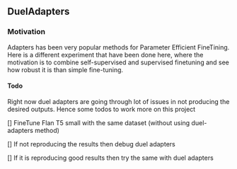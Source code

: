 ## DuelAdapters

### Motivation

Adapters has been very popular methods for Parameter Efficient FineTining. Here is a different experiment that have been done here, where the motivation is to combine self-supervised and supervised finetuning and see how robust it is than simple fine-tuning. 

#### Todo
Right now duel adapters are going through lot of issues in not producing the desired outputs. Hence some todos to work more on this project

[] FineTune Flan T5 small with the same dataset (without using duel-adapters method)

[] If not reproducing the results then debug duel adapters 

[] If it is reproducing good results then try the same with duel adapters
